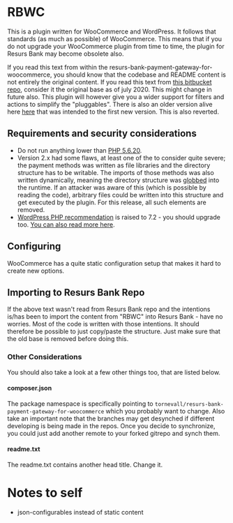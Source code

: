 # RBWC

This is a plugin written for WooCommerce and WordPress. It follows that standards (as much as possible) of WooCommerce. This means that if you do not upgrade your WooCommerce plugin from time to time, the plugin for Resurs Bank may become obsolete also.

If you read this text from within the resurs-bank-payment-gateway-for-woocommerce, you should know that the codebase and README content is not entirely the original content.
If you read this text from [this bitbucket repo](https://bitbucket.tornevall.net/projects/WWW/repos/tornevall-networks-resurs-bank-payment-gateway-for-woocommerce), consider it the original base as of july 2020. This might change in future also.
This plugin will however give you a wider support for filters and actions to simplify the "pluggables". There is also an older version alive here [here](https://bitbucket.tornevall.net/projects/WWW/repos/tornevall-networks-resurs-bank-payment-gateway-for-woocommerce/browse/init.php?at=refs%2Fheads%2Fobsolete%2Fv1-old) that was intended to the first new version. This is also reverted.
 
## Requirements and security considerations

* Do not run anything lower than [PHP 5.6.20](https://wordpress.org/news/2019/04/minimum-php-version-update/).
* Version 2.x had some flaws, at least one of the to consider quite severe; the payment methods was written as file libraries and the directory structure has to be writable. The imports of those methods was also written dynamically, meaning the directory structure was [globbed](https://www.php.net/manual/en/function.glob.php) into the runtime. If an attacker was aware of this (which is possible by reading the code), arbitrary files could be written into this structure and get executed by the plugin. For this release, all such elements are removed.
* [WordPress PHP recommendation](https://meta.trac.wordpress.org/ticket/5257) is raised to 7.2 - you should upgrade too. [You can also read more here](https://wpastra.com/changing-wordpress-php-version/).

## Configuring

WooCommerce has a quite static configuration setup that makes it hard to create new options.

## Importing to Resurs Bank Repo

If the above text wasn't read from Resurs Bank repo and the intentions is/has been to import the content from "RBWC" into Resurs Bank - have no worries. Most of the code is written with those intentions. It should therefore be possible to just copy/paste the structure. Just make sure that the old base is removed before doing this.

### Other Considerations

You should also take a look at a few other things too, that are listed below.
 
#### composer.json
 
The package namespace is specifically pointing to  `tornevall/resurs-bank-payment-gateway-for-woocommerce` which you probably want to change. Also take an important note that the branches may get desynched if different developing is being made in the repos. Once you decide to synchronize, you could just add another remote to your forked gitrepo and synch them.

#### readme.txt

The readme.txt contains another head title. Change it.


# Notes to self

* json-configurables instead of static content
